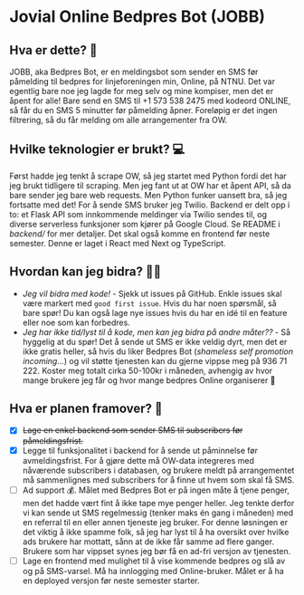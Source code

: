 # Jovial Online Bedpres Bot (JOBB)

## Hva er dette? 🤔

JOBB, aka Bedpres Bot, er en meldingsbot som sender en SMS før påmelding til bedpres for linjeforeningen min, Online, på NTNU. Det var egentlig bare noe jeg lagde for meg selv og mine kompiser, men det er åpent for alle! Bare send en SMS til +1 573 538 2475 med kodeord ONLINE, så får du en SMS 5 minutter før påmelding åpner. Foreløpig er det ingen filtrering, så du får melding om alle arrangementer fra OW.

## Hvilke teknologier er brukt? 💻

Først hadde jeg tenkt å scrape OW, så jeg startet med Python fordi det har jeg brukt tidligere til scraping. Men jeg fant ut at OW har et åpent API, så da bare sender jeg bare web requests. Men Python funker uansett bra, så jeg fortsatte med det! For å sende SMS bruker jeg Twilio. Backend er delt opp i to: et Flask API som innkommende meldinger via Twilio sendes til, og diverse serverless funksjoner som kjører på Google Cloud. Se README i _backend/_ for mer detaljer. Det skal også komme en frontend før neste semester. Denne er laget i React med Next og TypeScript.

## Hvordan kan jeg bidra? 🙋‍♂️

- _Jeg vil bidra med kode!_ - Sjekk ut issues på GitHub. Enkle issues skal være markert med `good first issue`. Hvis du har noen spørsmål, så bare spør! Du kan også lage nye issues hvis du har en idé til en feature eller noe som kan forbedres.
- _Jeg har ikke tid/lyst til å kode, men kan jeg bidra på andre måter??_ - Så hyggelig at du spør! Det å sende ut SMS er ikke veldig dyrt, men det er ikke gratis heller, så hvis du liker Bedpres Bot (_shameless self promotion incoming..._) og vil støtte tjenesten kan du gjerne vippse meg på 936 71 222. Koster meg totalt cirka 50-100kr i måneden, avhengig av hvor mange brukere jeg får og hvor mange bedpres Online organiserer 👀

## Hva er planen framover? 📝

- [x] ~~Lage en enkel backend som sender SMS til subscribers før påmeldingsfrist.~~
- [x] Legge til funksjonalitet i backend for å sende ut påminnelse før avmeldingsfrist. For å gjøre dette må OW-data integreres med nåværende subscribers i databasen, og brukere meldt på arrangementet må sammenlignes med subscribers for å finne ut hvem som skal få SMS.
- [ ] Ad support 💰. Målet med Bedpres Bot er på ingen måte å tjene penger, men det hadde vært fint å ikke tape mye penger heller. Jeg tenkte derfor vi kan sende ut SMS regelmessig (tenker maks én gang i måneden) med en referral til en eller annen tjeneste jeg bruker. For denne løsningen er det viktig å ikke spamme folk, så jeg har lyst til å ha oversikt over hvilke ads brukere har mottatt, sånn at de ikke får samme ad flere ganger. Brukere som har vippset synes jeg bør få en ad-fri versjon av tjenesten.
- [ ] Lage en frontend med mulighet til å vise kommende bedpres og slå av og på SMS-varsel. Må ha innlogging med Online-bruker. Målet er å ha en deployed versjon før neste semester starter.
